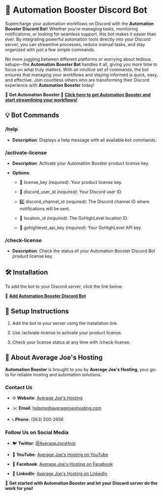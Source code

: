 🚀 **Automation Booster Discord Bot**
=====================================

Supercharge your automation workflows on Discord with the **Automation Booster Discord Bot**! Whether you're managing tasks, monitoring notifications, or looking for seamless support, this bot makes it easier than ever. By integrating powerful automation tools directly into your Discord server, you can streamline processes, reduce manual tasks, and stay organized with just a few simple commands.

No more juggling between different platforms or worrying about tedious setups—the **Automation Booster Bot** handles it all, giving you more time to focus on what truly matters. With an intuitive set of commands, the bot ensures that managing your workflows and staying informed is quick, easy, and effective. Join countless others who are transforming their Discord experience with **Automation Booster** today!

🌟 **Get Automation Booster**:🔗 [**Click here to get Automation Booster and start streamlining your workflows!**](https://www.automationbooster.com?fpr=averagejoeshosting)

💡 **Bot Commands**
-------------------

### /help

*   **Description**: Displays a help message with all available bot commands.
    

### /activate-license

*   **Description**: Activate your Automation Booster product license key.
    
*   **Options**:
    
    *   🔑 license\_key _(required)_: Your product license key.
        
    *   👤 discord\_user\_id _(required)_: Your Discord user ID.
        
    *   #️⃣ discord\_channel\_id _(required)_: The Discord channel ID where notifications will be sent.
        
    *   📍 location\_id _(required)_: The GoHighLevel location ID.
        
    *   🔐 gohighlevel\_api\_key _(required)_: Your GoHighLevel API key.
        

### /check-license

*   **Description**: Check the status of your Automation Booster Discord Bot product license key.
    

🛠 **Installation**
-------------------

To add the bot to your Discord server, click the link below:

🔗 [**Add Automation Booster Discord Bot**](https://discord.com/oauth2/authorize?client_id=1291526647568142407&permissions=92160&response_type=code&redirect_uri=https://averagejoeshosting.com&integration_type=0&scope=messages.read+applications.commands+bot)
    

📝 **Setup Instructions**
-------------------------

1.  Add the bot to your server using the installation link.
    
2.  Use /activate-license to activate your product license.
    
3.  Check your license status at any time with /check-license.
    

💼 **About Average Joe's Hosting**
----------------------------------

**Automation Booster** is brought to you by **Average Joe's Hosting**, your go-to for reliable hosting and automation solutions.

### **Contact Us**

*   🌐 **Website**: [Average Joe's Hosting](https://averagejoeshosting.com)
    
*   ✉️ **Email**: helpme@averagejoeshosting.com
    
*   📞 **Phone**: (563) 500-2656
    

### **Follow Us on Social Media**

*   🐦 **Twitter**: [@AverageJoesHost](https://twitter.com/AverageJoesHost)
    
*   🎥 **YouTube**: [Average Joe's Hosting on YouTube](https://www.youtube.com/@AverageJoesHosting)
    
*   👥 **Facebook**: [Average Joe's Hosting on Facebook](https://facebook.com/AverageJoesHosting)
    
*   💼 **LinkedIn**: [Average Joe's Hosting on LinkedIn](https://linkedin.com/company/AverageJoesHosting)
    

🎉 **Get started with Automation Booster and let your Discord server do the work for you!**
